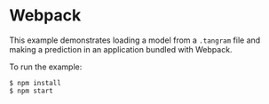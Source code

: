 # Webpack

This example demonstrates loading a model from a `.tangram` file and making a prediction in an application bundled with Webpack.

To run the example:

```
$ npm install
$ npm start
```

